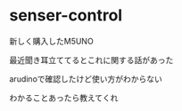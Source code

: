 # senser-control

<p>新しく購入したM5UNO</p>
<p>最近聞き耳立ててるとこれに関する話があった</p>
<p>arudinoで確認したけど使い方がわからない</p>
<p>わかることあったら教えてくれ</p>